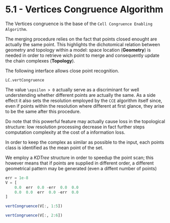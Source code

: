 # 5.1 - Vertices Congruence Algorithm

The Vertices congruence is the base of the
```Cell Congruence Enabling Algorithm```.

The merging procedure relies on the fact that points closed enought are
actually the same point.
This highlights the dichotomical relation between geometry and topology
within a model:
space location (**Geometry**) is needed in order to retrieve wich point to merge and consequently update the chain complexes (**Topology**).

The following interface allows close point recognition.
```@docs
LC.vertCongruence
```

The value ``\epsilon > 0`` actually serve as a discriminant for well
understending whether different points are actually the same.
As a side effect it also sets the resolution employed by the ```CCE``` algorithm
itself since, even if points within the resolution where different
at first glance, they arise to be the same after this procedure.

Do note that this powerful feature may actually cause loss in the topological
structure: low resolution processing decrease in fact further steps computation
complexity at the cost of a information loss.

In order to keep the complex as similar as possible to the input,
each points class is identified as the mean point of the set.

We employ a _KDTree_ structure in order to speedup the point scan;
this however means that if points are supplied in different order,
a different geometrical pattern may be generated
(even a diffent number of points)

```julia
err = 1e-8
V = [
    0.0  err  0.0 -err  0.0  0.0
    0.0  0.0  err  0.0 -err  0.0
]

vertCongruence(V[:, 1:5])

vertCongruence(V[:, 2:6])
```

<!-- add picture -->




